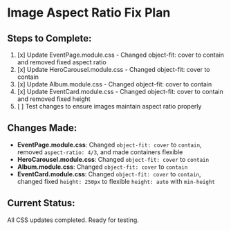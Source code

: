 # Image Aspect Ratio Fix Plan

## Steps to Complete:

1. [x] Update EventPage.module.css - Changed object-fit: cover to contain and removed fixed aspect ratio
2. [x] Update HeroCarousel.module.css - Changed object-fit: cover to contain
3. [x] Update Album.module.css - Changed object-fit: cover to contain
4. [x] Update EventCard.module.css - Changed object-fit: cover to contain and removed fixed height
5. [ ] Test changes to ensure images maintain aspect ratio properly

## Changes Made:

- **EventPage.module.css**: Changed `object-fit: cover` to `contain`, removed `aspect-ratio: 4/3`, and made containers flexible
- **HeroCarousel.module.css**: Changed `object-fit: cover` to `contain`
- **Album.module.css**: Changed `object-fit: cover` to `contain`
- **EventCard.module.css**: Changed `object-fit: cover` to `contain`, changed fixed `height: 250px` to flexible `height: auto` with `min-height`

## Current Status:
All CSS updates completed. Ready for testing.
